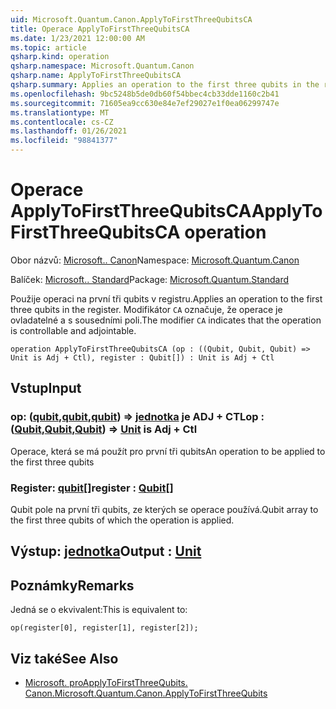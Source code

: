 ```yaml
---
uid: Microsoft.Quantum.Canon.ApplyToFirstThreeQubitsCA
title: Operace ApplyToFirstThreeQubitsCA
ms.date: 1/23/2021 12:00:00 AM
ms.topic: article
qsharp.kind: operation
qsharp.namespace: Microsoft.Quantum.Canon
qsharp.name: ApplyToFirstThreeQubitsCA
qsharp.summary: Applies an operation to the first three qubits in the register. The modifier `CA` indicates that the operation is controllable and adjointable.
ms.openlocfilehash: 9bc5248b5de0db60f54bbec4cb33dde1160c2b41
ms.sourcegitcommit: 71605ea9cc630e84e7ef29027e1f0ea06299747e
ms.translationtype: MT
ms.contentlocale: cs-CZ
ms.lasthandoff: 01/26/2021
ms.locfileid: "98841377"
---
```

# <a name="applytofirstthreequbitsca-operation"></a><span data-ttu-id="3f12b-102">Operace ApplyToFirstThreeQubitsCA</span><span class="sxs-lookup"><span data-stu-id="3f12b-102">ApplyToFirstThreeQubitsCA operation</span></span>

<span data-ttu-id="3f12b-103">Obor názvů: [Microsoft.. Canon](xref:Microsoft.Quantum.Canon)</span><span class="sxs-lookup"><span data-stu-id="3f12b-103">Namespace: [Microsoft.Quantum.Canon](xref:Microsoft.Quantum.Canon)</span></span>

<span data-ttu-id="3f12b-104">Balíček: [Microsoft.. Standard](https://nuget.org/packages/Microsoft.Quantum.Standard)</span><span class="sxs-lookup"><span data-stu-id="3f12b-104">Package: [Microsoft.Quantum.Standard](https://nuget.org/packages/Microsoft.Quantum.Standard)</span></span>


<span data-ttu-id="3f12b-105">Použije operaci na první tři qubits v registru.</span><span class="sxs-lookup"><span data-stu-id="3f12b-105">Applies an operation to the first three qubits in the register.</span></span>
<span data-ttu-id="3f12b-106">Modifikátor `CA` označuje, že operace je ovladatelné a s sousedními poli.</span><span class="sxs-lookup"><span data-stu-id="3f12b-106">The modifier `CA` indicates that the operation is controllable and adjointable.</span></span>

```qsharp
operation ApplyToFirstThreeQubitsCA (op : ((Qubit, Qubit, Qubit) => Unit is Adj + Ctl), register : Qubit[]) : Unit is Adj + Ctl
```


## <a name="input"></a><span data-ttu-id="3f12b-107">Vstup</span><span class="sxs-lookup"><span data-stu-id="3f12b-107">Input</span></span>

### <a name="op--qubitqubitqubit--unit--is-adj--ctl"></a><span data-ttu-id="3f12b-108">op: ([qubit](xref:microsoft.quantum.lang-ref.qubit),[qubit](xref:microsoft.quantum.lang-ref.qubit),[qubit](xref:microsoft.quantum.lang-ref.qubit)) => [jednotka](xref:microsoft.quantum.lang-ref.unit)  je ADJ + CTL</span><span class="sxs-lookup"><span data-stu-id="3f12b-108">op : ([Qubit](xref:microsoft.quantum.lang-ref.qubit),[Qubit](xref:microsoft.quantum.lang-ref.qubit),[Qubit](xref:microsoft.quantum.lang-ref.qubit)) => [Unit](xref:microsoft.quantum.lang-ref.unit)  is Adj + Ctl</span></span>

<span data-ttu-id="3f12b-109">Operace, která se má použít pro první tři qubits</span><span class="sxs-lookup"><span data-stu-id="3f12b-109">An operation to be applied to the first three qubits</span></span>


### <a name="register--qubit"></a><span data-ttu-id="3f12b-110">Register: [qubit](xref:microsoft.quantum.lang-ref.qubit)[]</span><span class="sxs-lookup"><span data-stu-id="3f12b-110">register : [Qubit](xref:microsoft.quantum.lang-ref.qubit)[]</span></span>

<span data-ttu-id="3f12b-111">Qubit pole na první tři qubits, ze kterých se operace používá.</span><span class="sxs-lookup"><span data-stu-id="3f12b-111">Qubit array to the first three qubits of which the operation is applied.</span></span>



## <a name="output--unit"></a><span data-ttu-id="3f12b-112">Výstup: [jednotka](xref:microsoft.quantum.lang-ref.unit)</span><span class="sxs-lookup"><span data-stu-id="3f12b-112">Output : [Unit](xref:microsoft.quantum.lang-ref.unit)</span></span>



## <a name="remarks"></a><span data-ttu-id="3f12b-113">Poznámky</span><span class="sxs-lookup"><span data-stu-id="3f12b-113">Remarks</span></span>

<span data-ttu-id="3f12b-114">Jedná se o ekvivalent:</span><span class="sxs-lookup"><span data-stu-id="3f12b-114">This is equivalent to:</span></span>

```qsharp
op(register[0], register[1], register[2]);
```

## <a name="see-also"></a><span data-ttu-id="3f12b-115">Viz také</span><span class="sxs-lookup"><span data-stu-id="3f12b-115">See Also</span></span>

- [<span data-ttu-id="3f12b-116">Microsoft. proApplyToFirstThreeQubits. Canon.</span><span class="sxs-lookup"><span data-stu-id="3f12b-116">Microsoft.Quantum.Canon.ApplyToFirstThreeQubits</span></span>](xref:Microsoft.Quantum.Canon.ApplyToFirstThreeQubits)